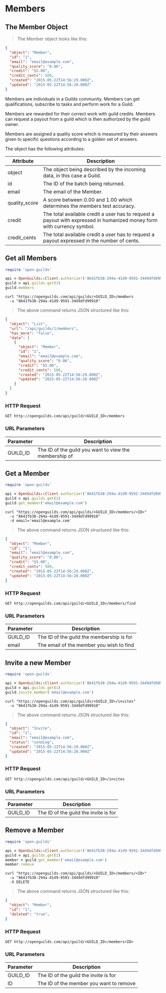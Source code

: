 # Members

## The Member Object
> The Member object looks like this:

```json
{
  "object": "Member",
  "id": "1",
  "email": "email@example.com",
  "quality_score": "0.86",
  "credit": "$5.00",
  "credit_cents": 500,
  "created": "2015-05-22T14:56:29.000Z",
  "updated": "2015-05-22T14:56:28.000Z"
}
```

Members are individuals in a Guilds community.
Members can get qualifications, subscribe to tasks and perform work for a Guild.

Members are rewarded for their correct work with guild credits.
Members can request a payout from a guild which is then authorized by the guild owner.

Members are assigned a quality score which is measured by their answers given to
specific questions according to a golden set of answers.

The object has the following attributes:

Attribute | Description
--------- | -----------
object | The object being described by the incoming data, in this case a Guild.
id | The ID of the batch being returned.
email | The email of the Member.
quality_score | A score between 0.00 and 1.00 which determines the members test accuracy.
credit | The total available credit a user has to request a payout with expressed in humanized money form with currency symbol.
credit_cents | The total available credit a user has to request a payout expressed in the number of cents.

## Get all Members
```ruby
require 'open-guilds'

api = OpenGuilds::Client.authorize!('8641fb38-294a-41d9-9591-3449dfd99910')
guild = api.guilds.get(1)
guild.members
```

```shell
curl "https://openguilds.com/api/guilds/<GUILD_ID>/members
  -u "8641fb38-294a-41d9-9591-3449dfd99910"
```

> The above command returns JSON structured like this:

```json
{
  "object": "List",
  "url": "/api/guilds/1/members",
  "has_more": "false",
  "data": [
    {
      "object": "Member",
      "id": "1",
      "email": "email@example.com",
      "quality_score": "0.86",
      "credit": "$5.00",
      "credit_cents": 500,
      "created": "2015-05-22T14:56:29.000Z",
      "updated": "2015-05-22T14:56:28.000Z"
    }
  ]
}

```

### HTTP Request

`GET http://openguilds.com/api/guild/<GUILD_ID>/members`

### URL Parameters

Parameter | Description
--------- | -----------
GUILD_ID | The ID of the guild you want to view the membership of


## Get a Member
```ruby
require 'open-guilds'

api = OpenGuilds::Client.authorize!('8641fb38-294a-41d9-9591-3449dfd99910')
guild = api.guilds.get(1)
guild.get_member('email@example.com')
```

```shell
curl "https://openguilds.com/api/guilds/<GUILD_ID>/members/<ID>"
  -u "8641fb38-294a-41d9-9591-3449dfd99910"
  -d email='email@example.com'
```

> The above command returns JSON structured like this:

```json
{
  "object": "Member",
  "id": "1",
  "email": "email@example.com",
  "quality_score": "0.86",
  "credit": "$5.00",
  "credit_cents": 500,
  "created": "2015-05-22T14:56:29.000Z",
  "updated": "2015-05-22T14:56:28.000Z"
}

```

### HTTP Request

`GET http://openguilds.com/api/guild/<GUILD_ID>/members/find`

### URL Parameters

Parameter | Description
--------- | -----------
GUILD_ID | The ID of the guild the membership is for
email | The email of the member you wish to find



## Invite a new Member
```ruby
require 'open-guilds'

api = OpenGuilds::Client.authorize!('8641fb38-294a-41d9-9591-3449dfd99910')
guild = api.guilds.get(1)
guild.invite_member('email@example.com')
```

```shell
curl "https://openguilds.com/api/guilds/<GUILD_ID>/invites"
  -u "8641fb38-294a-41d9-9591-3449dfd99910"
```

> The above command returns JSON structured like this:

```json
{
  "object": "Invite",
  "id": "1",
  "email": "email@example.com",
  "status": "sending",
  "created": "2015-05-22T14:56:29.000Z",
  "updated": "2015-05-22T14:56:28.000Z"
}

```

### HTTP Request

`GET http://openguilds.com/api/guild/<GUILD_ID>/invites`

### URL Parameters

Parameter | Description
--------- | -----------
GUILD_ID | The ID of the guild the invite is for


## Remove a Member
```ruby
require 'open-guilds'

api = OpenGuilds::Client.authorize!('8641fb38-294a-41d9-9591-3449dfd99910')
guild = api.guilds.get(1)
member = guild.get_member('email@example.com')
member.remove
```

```shell
curl "https://openguilds.com/api/guilds/<GUILD_ID>/members/<ID>"
  -u "8641fb38-294a-41d9-9591-3449dfd99910"
  -X DELETE
```

> The above command returns JSON structured like this:

```json
{
  "object": "Member",
  "id": "1",
  "deleted": "true",
}

```

### HTTP Request

`GET http://openguilds.com/api/guild/<GUILD_ID>/members<ID>`

### URL Parameters

Parameter | Description
--------- | -----------
GUILD_ID | The ID of the guild the invite is for
ID | The ID of the member you want to remove

